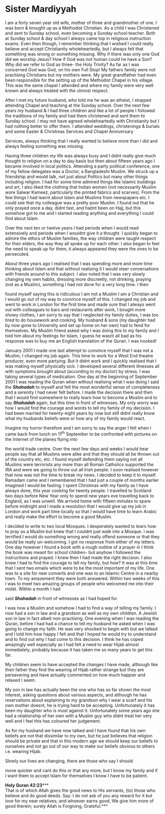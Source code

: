 Sister Mardiyyah
================

I am a forty seven year old wife, mother of three and grandmother of
one. I was born & brought up as a Methodist Christian. As a child I was
Christened and sent to Sunday school, even becoming a Sunday school
teacher. Both at Sunday school & day school I always came top in
religious instruction exams. Even then though, I remember thinking that
I wished I could really believe and accept Christianity wholeheartedly,
but I always felt that something was wrong or something missing. Why if
there was only one God did we worship Jesus? How if God was not human
could he have a Son? Why did we refer to God as three- the Holy Trinity?
As far as I was concerned God was God, on his own Full Stop! My fathers
family were not practising Christians but my mothers were. My great
grandfather had even been responsible for the setting up of the
Methodist Chapel in his village. This was the same chapel I attended and
where my family were very well known and always treated with the utmost
respect.

After I met my future husband, who told me he was an atheist, I stopped
attending Chapel and teaching at the Sunday school. Over the next few
years my husband & I had three children and like a lot of people I
followed the traditions of my family and had them christened and sent
them to Sunday school. I may not have agreed wholeheartedly with
Christianity but I had nothing better to offer them. I attended
weddings, christenings & burials and some Easter & Christmas Services
and Chapel Anniversary

Services, always thinking that I really wanted to believe more than I
did and always feeling something was missing.

Having three children my life was always busy and I didnt really give
much thought to religion on a day to day basis but then about fifteen
years ago I became involved in local politics. Attending a party
political conference, one of my fellow delegates was a Doctor, a
Bangladeshi Muslim. We struck up a friendship and would talk, not just
about Politics but many other things including religion. I had for some
time admired things like Islamic buildings and art, I also liked the
clothing that Indian women (not necessarily Muslim wore Salwar Kameez,
particularly the printed fabrics and scarves). From the few things I had
learnt about Islam and Muslims from newspapers etc. I could see that my
colleague was a pretty poor Muslim. I found out that he only prayed once
a day, didnt fast, and hadnt been on Hajj, but this somehow got to me
and I started reading anything and everything I could find about Islam.

Over the next ten or twelve years I had periods when I would read
extensively and periods when I wouldnt give it a thought. I quickly
began to admire the ethics of Muslim families, the way children were
taught respect for their elders, the way they all spoke up for each
other. I also began to feel the need to speak up for them, it always
appeared they were the ones to be persecuted.

About three years ago I realised that I was spending more and more time
thinking about Islam and that without realising it I would steer
conversations with friends around to this subject. I also noted that I
was very slowly changing my own habits, dressing more discreetly, not
drinking, praying (not as a Muslim), something I had not done for a very
long time. I then

found myself saying this is ridiculous I am not a Muslim I am a
Christian and I would go out of my way to convince myself of this. I
changed my job and went to work in London for the first time and made
sure that I always went out with colleagues to bars and restaurants
after work, I bought more showy clothes, I am sorry to say that I
neglected my family duties, I was too tired to do housework and cooking.
My husband & sons (my daughter had by now gone to University and set up
home on her own) had to fend for themselves. My Muslim friend asked why
I was doing this to my family and I told him about my feelings for
Islam, I guess he wasnt all bad as his response was to buy me an English
translation of the Quran. I was hooked!

January 2001 I made one last attempt to convince myself that I was not a
Muslim, I changed my job again. This time to work for a West End theatre
producer, even more partying. But it didnt work and I quickly realised
that I was making myself physically sick. I developed several different
illnesses all with symptoms brought about (according to my doctor) by
stress. I was taking several types of medication. One day at the
beginning of September 2001 I was reading the Quran when without
realising what I was doing I said the ***Shahadah*** to myself and felt
the most wonderful sense of completeness and a serenity I had never felt
before. I made the decision there and then that I would find somewhere
to really learn how to become a Muslim and to say ***Shahadah*** again,
but this time in front of witnesses. My only worry was how I would find
the courage and words to tell my family of my decision. I had been
married for twenty-eight years by now but still didnt really know what
my husbands beliefs were or how any of my family would react.

Imagine my horror therefore and I am sorry to say the anger I felt when
I came back from lunch on 11<sup>th</sup> September to be confronted
with pictures on the Internet of the planes flying into

the world trade centre. Over the next few days and weeks I would hear
people say that all Muslims were alike and that they should all be
thrown out of the country etc, etc. I found myself defending them saying
not all Muslims were terrorists any more than all Roman Catholics
supported the IRA and were we going to throw out all Irish people. I
soon realised however that now was not the time to break my news. I
decided to keep it to myself. Ramadam came and I remembered that I had
just a couple of months earlier imagined I would be fasting. I spent
Christmas with my family as I have always done, this year cooking for
twenty people. I travelled to Scotland two days before New Year only to
spend new years eve travelling back to England, as I was unwell. We
arrived home with fifteen minutes to spare before midnight and I made a
resolution that I would give up my job in London and work part time
locally so that I would have time to learn Arabic and really make the
effort to become a good Muslim.

I decided to write to two local Mosques. I desperately wanted to learn
how to pray as a Muslim but knew that I couldnt just walk into a Mosque.
I was terrified I would do something wrong and really offend someone or
that they would be really un-welcoming. I got no response from either of
my letters. One day however I found a book with a rough outline of a
prayer in I think the book was meant for school children- but anyhow I
followed the instructions and prayed. I knew then I had made the right
decision. I also knew I had to find the courage to tell my family, but
how? It was at this time that I sent two emails which were to be the
most important of my life. One was to a site for new converts and one
was to an Islamic Centre in a nearby town. To my amazement they were
both answered. Within two weeks of this I was to meet two amazing groups
of people who welcomed me into their midst. Within a month I had

said ***Shahadah*** in front of witnesses as I had hoped for.

I was now a Muslim and somehow I had to find a way of telling my family.
I now had a son in law and a grandson as well as my own children. A
Jewish son in law in fact albeit non-practising. One evening when I was
reading the Quran, before I had had a chance to tell my husband he asked
when I was going to change my faith. He was very shocked to begin with
but we talked and I told him how happy I felt and that I hoped he would
try to understand and to find out why I had come to this decision. I
think he has coped amazingly well especially as I had felt a need to
wear Hijab almost immediately, probably because it has taken me so many
years to get this far.

My children seem to have accepted the changes I have made, although like
their father they find the wearing of Hijab rather strange but they are
persevering and have actually commented on how much happier and relaxed
I seem.

My son in law has actually been the one who has so far shown the most
interest, asking questions about various aspects, and although he has
reservations about explaining to my grandson why I wear a scarf and his
own mother doesnt, he is trying hard to be accepting. Unfortunately it
has been my daughter who is most against it. Unfortunately some years
ago she had a relationship of her own with a Muslim guy who didnt treat
her very well and I feel this has coloured her judgement.

As for my husband we have now talked and I have found that his own
beliefs are not that dissimilar to my own, but he just believes that
religion should be private and that in this modern age we should keep
our beliefs to ourselves and not go out of our way to make our beliefs
obvious to others i.e. wearing Hijab.

Slowly our lives are changing, there are those who say I should

move quicker and cant do this or that any more, but I know my family and
if I want them to accept Islam for themselves I know I have to be
patient.

**Holy Quran 42:23*****  
 That is of which Allah gives the good news to His servants, (to) those
who believe and do good deeds. Say: I do not ask of you any reward for
it but love for my near relatives; and whoever earns good, We give him
more of good therein; surely Allah is Forgiving, Grateful.***
